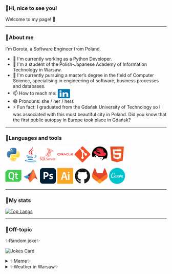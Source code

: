 ### 🌿Hi, nice to see you! 

Welcome to my page! 👋

---

### 🌿About me

I'm Dorota, a Software Engineer from Poland. 

- 🐍 I'm currently working as a Python Developer.
- 🏫 I'm a student of the Polish-Japanese Academy of Information Technology in Warsaw.
- 🔭 I'm currently pursuing a master’s degree in the field of Computer Science, specialising in engineering of software, business processes and databases.
- 📫 How to reach me: <a href="https://www.linkedin.com/in/ostrowska-dorota/" target="blank"><img align="center" src="https://github.com/devicons/devicon/blob/master/icons/linkedin/linkedin-original.svg" alt="" height="30" width="40" /></a>
- 😄 Pronouns: she / her / hers
- ⚡ Fun fact: I graduated from the Gdańsk University of Technology so I was associated with this most beautiful city in Poland. Did you know that the first public autopsy in Europe took place in Gdańsk?

---

### 🌿Languages and tools

<img height=50 src="https://github.com/devicons/devicon/blob/master/icons/python/python-original.svg"/> <img height=50 src="https://github.com/devicons/devicon/blob/master/icons/java/java-original.svg"/> <img height=50 src="https://github.com/devicons/devicon/blob/master/icons/microsoftsqlserver/microsoftsqlserver-plain-wordmark.svg"/> <img height=50 src="https://github.com/devicons/devicon/blob/master/icons/oracle/oracle-original.svg"/> <img height=50 src="https://github.com/devicons/devicon/blob/master/icons/git/git-original.svg"/> <img height=50 src="https://github.com/devicons/devicon/blob/master/icons/redhat/redhat-original.svg"/> <img height=50 src="https://github.com/devicons/devicon/blob/master/icons/html5/html5-original.svg"/>


<img height=50 src="https://github.com/devicons/devicon/blob/master/icons/qt/qt-original.svg"/> <img height=50 src="https://github.com/devicons/devicon/blob/master/icons/matlab/matlab-original.svg"/> <img height=50 src="https://github.com/devicons/devicon/blob/master/icons/photoshop/photoshop-plain.svg"/> <img height=50 src="https://github.com/devicons/devicon/blob/master/icons/illustrator/illustrator-plain.svg"/> <img height=50 src="https://github.com/devicons/devicon/blob/master/icons/github/github-original.svg"/> <img height=50 src="https://github.com/devicons/devicon/blob/master/icons/gitlab/gitlab-original.svg"/> <img height=50 src="https://github.com/devicons/devicon/blob/master/icons/canva/canva-original.svg"/>

---

### 🌿My stats

[![Top Langs](https://github-readme-stats.vercel.app/api/top-langs/?username=dorota-ostrowska&theme=merko)](https://github.com/anuraghazra/github-readme-stats) 

---

### 🌿Off-topic

✨Random joke✨

![Jokes Card](https://readme-jokes.vercel.app/api)

<details>
    <summary>✨Meme✨</summary>
    <img src="https://preview.redd.it/n5ww6k7agbla1.png?width=640&crop=smart&auto=webp&v=enabled&s=91c38a9142ce8a6f766dc03d1e64c5438e7d80e2"/>
</details>

<details><summary>✨Weather in Warsaw✨</summary>
(Updating every day at about 1 pm)

Temperature 🌡️: 280.42 K, 7.27°C

Atmospheric pressure 💨: 1015 hPa

Humidity 💦: 87%

Weather ☔️: broken clouds

</details>